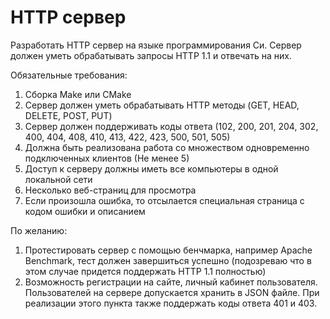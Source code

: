 # HTTP сервер
Разработать HTTP сервер на языке программирования Си. Сервер должен уметь обрабатывать запросы HTTP 1.1 и отвечать на них.

Обязательные требования:
1. Сборка Make или CMake
2. Сервер должен уметь обрабатывать HTTP методы (GET, HEAD, DELETE, POST, PUT)
3. Сервер должен поддерживать коды ответа (102, 200, 201, 204, 302, 400, 404, 408, 410, 413, 422, 423, 500, 501, 505)
4. Должна быть реализована работа со множеством одновременно подключенных клиентов (Не менее 5)
5. Доступ к серверу должны иметь все компьютеры в одной локальной сети
6. Несколько веб-страниц для просмотра
7. Если произошла ошибка, то отсылается специальная страница с кодом ошибки и описанием

По желанию:
1. Протестировать сервер с помощью бенчмарка, например Apache Benchmark, тест должен завершиться успешно (подозреваю что в этом случае придется поддержать HTTP 1.1 полностью)
2. Возможность регистрации на сайте, личный кабинет пользователя. Пользователей на сервере допускается хранить в JSON файле. При реализации этого пункта также поддержать коды ответа 401 и 403.

